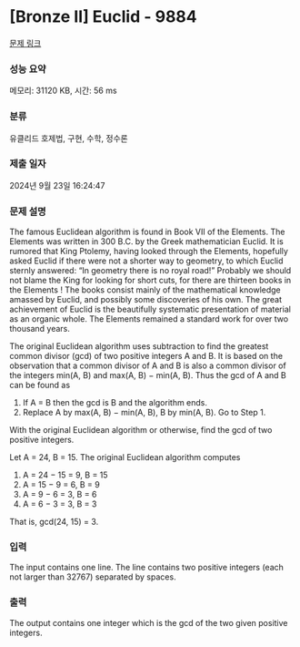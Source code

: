 # [Bronze II] Euclid - 9884 

[문제 링크](https://www.acmicpc.net/problem/9884) 

### 성능 요약

메모리: 31120 KB, 시간: 56 ms

### 분류

유클리드 호제법, 구현, 수학, 정수론

### 제출 일자

2024년 9월 23일 16:24:47

### 문제 설명

<p>The famous Euclidean algorithm is found in Book VII of the Elements. The Elements was written in 300 B.C. by the Greek mathematician Euclid. It is rumored that King Ptolemy, having looked through the Elements, hopefully asked Euclid if there were not a shorter way to geometry, to which Euclid sternly answered: “In geometry there is no royal road!” Probably we should not blame the King for looking for short cuts, for there are thirteen books in the Elements ! The books consist mainly of the mathematical knowledge amassed by Euclid, and possibly some discoveries of his own. The great achievement of Euclid is the beautifully systematic presentation of material as an organic whole. The Elements remained a standard work for over two thousand years.</p>

<p>The original Euclidean algorithm uses subtraction to find the greatest common divisor (gcd) of two positive integers A and B. It is based on the observation that a common divisor of A and B is also a common divisor of the integers min(A, B) and max(A, B) − min(A, B). Thus the gcd of A and B can be found as</p>

<ol>
	<li>If A = B then the gcd is B and the algorithm ends.</li>
	<li>Replace A by max(A, B) − min(A, B), B by min(A, B). Go to Step 1.</li>
</ol>

<p>With the original Euclidean algorithm or otherwise, find the gcd of two positive integers.</p>

<p>Let A = 24, B = 15. The original Euclidean algorithm computes</p>

<ol>
	<li>A = 24 − 15 = 9, B = 15</li>
	<li>A = 15 − 9 = 6, B = 9</li>
	<li>A = 9 − 6 = 3, B = 6</li>
	<li>A = 6 − 3 = 3, B = 3</li>
</ol>

<p>That is, gcd(24, 15) = 3.</p>

### 입력 

 <p>The input contains one line. The line contains two positive integers (each not larger than 32767) separated by spaces.</p>

### 출력 

 <p>The output contains one integer which is the gcd of the two given positive integers.</p>

